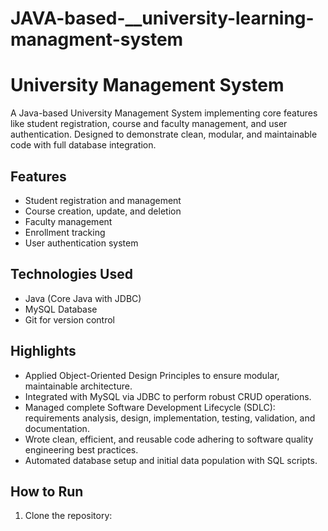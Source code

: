 # JAVA-based-__university-learning-managment-system
# University Management System

A Java-based University Management System implementing core features like student registration, course and faculty management, and user authentication. Designed to demonstrate clean, modular, and maintainable code with full database integration.

## Features
- Student registration and management
- Course creation, update, and deletion
- Faculty management
- Enrollment tracking
- User authentication system

## Technologies Used
- Java (Core Java with JDBC)
- MySQL Database
- Git for version control

## Highlights
- Applied Object-Oriented Design Principles to ensure modular, maintainable architecture.
- Integrated with MySQL via JDBC to perform robust CRUD operations.
- Managed complete Software Development Lifecycle (SDLC): requirements analysis, design, implementation, testing, validation, and documentation.
- Wrote clean, efficient, and reusable code adhering to software quality engineering best practices.
- Automated database setup and initial data population with SQL scripts.

## How to Run
1. Clone the repository:
